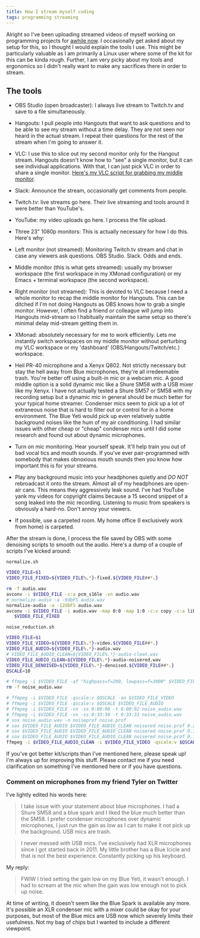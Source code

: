 ```yaml
---
title: How I stream myself coding
tags: programming streaming
---
```


Alright so I've been uploading streamed videos of myself working on programming projects for [awhile now](https://youtube.com/c/bitemyapp). I occasionally get asked about my setup for this, so I thought I would explain the tools I use. This might be particularly valuable as I am primarily a Linux user where some of the kit for this can be kinda rough. Further, I am very picky about my tools and ergonomics so I didn't really want to make any sacrifices there in order to stream.

<!--more-->

## The tools

- OBS Studio (open broadcaster): I always live stream to Twitch.tv and save to a file simultaneously.

- Hangouts: I pull people into Hangouts that want to ask questions and to be able to see my stream without a time delay. They are not seen nor heard in the actual stream. I repeat their questions for the rest of the stream when I'm going to answer it.

- VLC: I use this to slice out my second monitor only for the Hangout stream. Hangouts doesn't know how to "see" a single monitor, but it can see individual applications. With that, I can just pick VLC in order to share a single monitor. [Here's my VLC script for grabbing my middle monitor](https://github.com/bitemyapp/dotfiles/blob/master/.vlc-snd-monitor.sh).

- Slack: Announce the stream, occasionally get comments from people.

- Twitch.tv: live streams go here. Their live streaming and tools around it were better than YouTube's.

- YouTube: my video uploads go here. I process the file upload.

- Three 23" 1080p monitors: This is actually necessary for how I do this. Here's why:

* Left monitor (not streamed): Monitoring Twitch.tv stream and chat in case any viewers ask questions. OBS Studio. Slack. Odds and ends.

* Middle monitor (this is what gets streamed): usually my browser workspace (the first workspace in my XMonad configuration) or my Emacs + terminal workspace (the second workspace).

* Right monitor (not streamed): This is devoted to VLC because I need a whole monitor to recap the middle monitor for Hangouts. This can be ditched if I'm not doing Hangouts as OBS knows how to grab a single monitor. However, I often find a friend or colleague will jump into Hangouts mid-stream so I habitually maintain the same setup so there's minimal delay mid-stream getting them in.

- XMonad: absolutely necessary for me to work efficiently. Lets me instantly switch workspaces on my middle monitor without perturbing my VLC workspace or my 'dashboard' (OBS/Hangouts/Twitch/etc.) workspace.

- Heil PR-40 microphone and a Xenyx Q802. Not strictly necessary but stay the hell away from Blue microphones, they're all irredeemable trash. You're better off using a built-in mic or a webcam mic. A good middle option is a solid dynamic mic like a Shure SM58 with a USB mixer like my Xenyx. I have not actually tested a Shure SM57 or SM58 with my recording setup but a dynamic mic in general should be much better for your typical home streamer. Condenser mics seem to pick up a lot of extraneous noise that is hard to filter out or control for in a home environment. The Blue Yeti would pick up even relatively subtle background noises like the hum of my air conditioning. I had similar issues with other cheap or "cheap" condenser mics until I did some research and found out about dynamic microphones.

- Turn on mic monitoring. Hear yourself speak. It'll help train you out of bad vocal tics and mouth sounds. If you've ever pair-programmed with somebody that makes obnoxious mouth sounds then you know how important this is for your streams.

- Play any background music into your headphones quietly and _DO NOT_ rebroadcast it onto the stream. Almost all of my headphones are open-air cans. This means they aggressively leak sound. I've had YouTube yank my videos for copyright claims because a 15 second snippet of a song leaked into the mic recording. Listening to music from speakers is obviously a hard-no. Don't annoy your viewers.

- If possible, use a carpeted room. My home office (I exclusively work from home) is carpeted.

After the stream is done, I process the file saved by OBS with some denoising scripts to smooth out the audio. Here's a dump of a couple of scripts I've kicked around:

`normalize.sh`

```bash
VIDEO_FILE=$1
VIDEO_FILE_FIXED=${VIDEO_FILE%.*}-fixed.${VIDEO_FILE##*.}

rm -f audio.wav
avconv -i $VIDEO_FILE -c:a pcm_s16le -vn audio.wav
# normalize-audio -a -9dbFS audio.wav
normalize-audio -a -12dbFS audio.wav
avconv -i $VIDEO_FILE -i audio.wav -map 0:0 -map 1:0 -c:v copy -c:a libvo_aacenc \
   $VIDEO_FILE_FIXED
```

`noise_reduction.sh`

```bash
VIDEO_FILE=$1
VIDEO_FILE_VIDEO=${VIDEO_FILE%.*}-video.${VIDEO_FILE##*.}
VIDEO_FILE_AUDIO=${VIDEO_FILE%.*}-audio.wav
# VIDEO_FILE_AUDIO_CLEAN=${VIDEO_FILE%.*}-audio-clean.wav
VIDEO_FILE_AUDIO_CLEAN=${VIDEO_FILE%.*}-audio-noisered.wav
VIDEO_FILE_DENOISED=${VIDEO_FILE%.*}-denoised.${VIDEO_FILE##*.}
QSCALE=10

# ffmpeg -i $VIDEO_FILE -af "highpass=f=200, lowpass=f=3000" $VIDEO_FILE_DENOISED
rm -f noise_audio.wav

# ffmpeg -i $VIDEO_FILE -qscale:v $QSCALE -an $VIDEO_FILE_VIDEO
# ffmpeg -i $VIDEO_FILE -qscale:v $QSCALE $VIDEO_FILE_AUDIO
# ffmpeg -i $VIDEO_FILE -vn -ss 0:00:00 -t 0:00:02 noise_audio.wav
# ffmpeg -i $VIDEO_FILE -vn -ss 0:33:30 -t 0:33:33 noise_audio.wav
# sox noise_audio.wav -n noiseprof noise.prof
# sox $VIDEO_FILE_AUDIO $VIDEO_FILE_AUDIO_CLEAN noisered noise.prof 0.21
# sox $VIDEO_FILE_AUDIO $VIDEO_FILE_AUDIO_CLEAN noisered noise.prof 0.15
# sox $VIDEO_FILE_AUDIO $VIDEO_FILE_AUDIO_CLEAN noisered noise.prof 0.10
ffmpeg -i $VIDEO_FILE_AUDIO_CLEAN -i $VIDEO_FILE_VIDEO -qscale:v $QSCALE $VIDEO_FILE_DENOISED
```

If you've got better kit/scripts than I've mentioned here, please speak up! I'm always up for improving this stuff. Please contact me if you need clarification on something I've mentioned here or if you have questions.

### Comment on microphones from my friend Tyler on Twitter

I've lightly edited his words here:

>I take issue with your statement about blue microphones. I had a Shure SM58 and a blue spark and I liked the blue much better than the SM58. I prefer condenser microphones over dynamic microphones, I just run the gain as low as I can to make it not pick up the background. USB mics are trash.

>I never messed with USB mics. I've exclusively had XLR microphones since I got started back in 2011. My little brother has a Blue Icicle and that is not the best experience. Constantly picking up his keyboard.

My reply:

>FWIW I tried setting the gain low on my Blue Yeti, it wasn't enough. I had to scream at the mic when the gain was low enough not to pick up noise.

At time of writing, it doesn't seem like the Blue Spark is available any more. It's possible an XLR condenser mic with a mixer could be okay for your purposes, but most of the Blue mics are USB now which severely limits their usefulness. Not my bag of chips but I wanted to include a different viewpoint.
